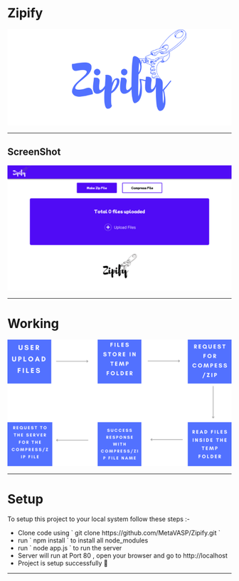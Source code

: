 # Zipify

<img src="./images/zipify-poster.png" alt='zipify-poster'/>

---

## ScreenShot

<img src="./images/screenshot.png" alt='zipify-screenshot'/>

---

# Working

<img src="./images/working-poster.png" alt="working-poster">

---

# Setup

<p> To setup this project to your local system follow these steps :- </p>
<ul>
<li> Clone code using ` git clone https://github.com/MetaVASP/Zipify.git `</li>
<li> run ` npm install ` to install all node_modules </li>
<li> run ` node app.js ` to run the server </li>
<li> Server will run at Port 80 , open your browser and go to http://localhost </li>
<li> Project is setup successfully 🥳</li>
</ul>

---
